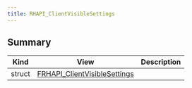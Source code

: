 ```yaml
---
title: RHAPI_ClientVisibleSettings
---
```


## Summary
| Kind | View | Description |
|------|------|-------------|
|struct|[FRHAPI_ClientVisibleSettings](/unreal-plugins/all/structfrhapi__clientvisiblesettings/#structFRHAPI__ClientVisibleSettings)||
